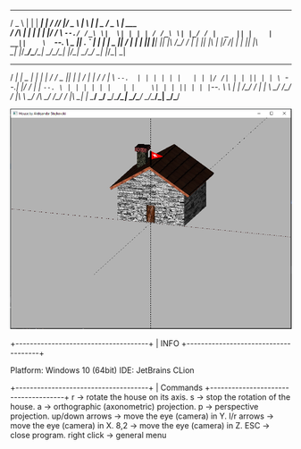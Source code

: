   ___   _      _____ _   __ _____  ___   _   _______  ___  ______
 / _ \ | |    |  ___| | / //  ___|/ _ \ | \ | |  _  \/ _ \ | ___ \
/ /_\ \| |    | |__ | |/ / \ `--./ /_\ \|  \| | | | / /_\ \| |_/ /
|  _  || |    |  __||    \  `--. \  _  || . ` | | | |  _  ||    /
| | | || |____| |___| |\  \/\__/ / | | || |\  | |/ /| | | || |\ \
\_| |_/\_____/\____/\_| \_/\____/\_| |_/\_| \_/___/ \_| |_/\_| \_|


 _____ _____ _____   ___ _   _______  _   _ _____ _   _______
/  ___|_   _|  _  | |_  | | / /  _  || | | /  ___| | / /_   _|
\ `--.  | | | | | |   | | |/ /| | | || | | \ `--.| |/ /  | |
 `--. \ | | | | | |   | |    \| | | || | | |`--. \    \  | |
/\__/ / | | \ \_/ /\__/ / |\  \ \_/ /\ \_/ /\__/ / |\  \_| |_
\____/  \_/  \___/\____/\_| \_/\___/  \___/\____/\_| \_/\___/

![alt text](https://github.com/aleksandarstojkovski/OpenGL/blob/master/img/window.png)

+-------------------------------------+
| INFO
+-------------------------------------+

Platform: Windows 10 (64bit)
IDE: JetBrains CLion

+-------------------------------------+
| Commands
+-------------------------------------+
r              ->     rotate the house on its axis.
s              ->     stop the rotation of the house.
a              ->     orthographic (axonometric) projection.
p              ->     perspective projection.
up/down arrows ->     move the eye (camera) in Y.
l/r arrows     ->     move the eye (camera) in X.
8,2            ->     move the eye (camera) in Z.
ESC            ->     close program.
right click    ->     general menu
